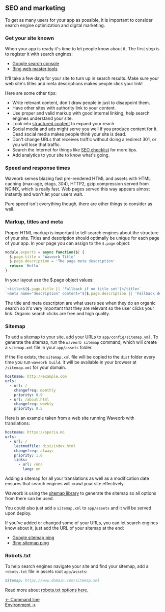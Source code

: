 ## SEO and marketing

To get as many users for your app as possible, it is important to consider search engine optimization and digital marketing.

### Get your site known

When your app is ready it's time to let people know about it. The first step is to register it with search engines:
* [Google search console](https://search.google.com/search-console/about)
* [Bing web master tools](https://www.bing.com/toolbox/webmaster)

It'll take a few days for your site to turn up in search results. Make sure your web site's titles and meta descriptions makes people click your link!

Here are some other tips:

* Write relevant content, don't draw people in just to disappoint them.
* Have other sites with authority link to your content.
* Use proper and valid markup with good internal linking, help search engines understand your site.
* Look into [structured content](https://developers.google.com/search/docs/guides/intro-structured-data) to expand your reach
* Social media and ads might serve you well if you produce content for it. Dead social media makes people think your site is dead.
* Don't change URLs that receives traffic without doing a redirect 301, or you will lose that traffic.
* Search the Internet for things like [SEO checklist](https://www.google.com/search?q=seo+checklist) for more tips.
* Add analytics to your site to know what's going.

### Speed and response times

Waveorb serves blazing fast pre-rendered HTML and assets with HTML caching (max-age, etags, 304), HTTP2, gzip compression served from NGINX, which is really fast. Web pages served this way appears almost instantly and won't let your users wait.

Pure speed isn't everything though, there are other things to consider as well.

### Markup, titles and meta

Proper HTML markup is important to tell search engines about the structure of your site. Titles and description should optimally be unique for each page of your app. In your page you can assign to the `$.page` object:

```js
module.exports = async function($) {
  $.page.title = 'Waveorb Title'
  $.page.description = 'The page meta description'
  return `Hello`
}
```

In your layout use the $.page object values:
```js
`<title>${$.page.title || 'Fallback if no title set'}</title>`
`<meta name="description" content="${$.page.description || 'Fallback description'}">`
```

The title and meta descripton are what users see when they do an organic search so it's very important that they are relevant so the user clicks your link. Organic search clicks are free and high quality.

### Sitemap

To add a sitemap to your site, add your URLs to `app/config/sitemap.yml`. To generate the sitemap, run the `waveorb sitemap` command, which will create a `sitemap.xml` file in your `app/assets` folder.

If the file exists, the `sitemap.xml` file will be copied to the `dist` folder every time you run `waveorb build`. It will be available in your browser at `/sitemap.xml` for your domain.
```yml
hostname: http://example.com
urls:
  - url: /
    changefreq: monthly
    priority: 0.9
  - url: /about.html
    changefreq: weekly
    priority: 0.5
```

Here is an example taken from a web site running Waveorb with translations:
```yml
hostname: https://speria.no
urls:
  - url: /
    lastmodfile: dist/index.html
    changefreq: always
    priority: 1.0
    links:
      - url: /en/
        lang: en
```
Adding a sitemap for all your translations as well as a modification date ensures that search engines will crawl your site effectively.

Waveorb is using the [sitemap library](https://github.com/ekalinin/sitemap.js) to generate the sitemap so all options from there can be used.

You could also just add a `sitemap.xml` to `app/assets` and it will be served upon deploy.

If you've added or changed some of your URLs, you can let search engines know about it, just add the URL of your sitemap at the end:

* [Google sitemap ping](https://www.google.com/webmasters/tools/ping?sitemap=https://example.com/sitemap.xml)
* [Bing sitemap ping](https://www.bing.com/ping?sitemap=http://www.example.com/sitemap.xml)

### Robots.txt

To help search engines navigate your site and find your sitemap, add a `robots.txt` file in assets root `app/assets`:
```md
Sitemap: https://www.domain.com/sitemap.xml
```

Read more about [robots.txt options here.](https://www.robotstxt.org/robotstxt.html)

<div class="nav">
  <div><a href="/doc/command-line.html">&larr; Command line</a></div>
  <div><a href="/doc/environment.html">Environment &rarr;</a></div>
</div>